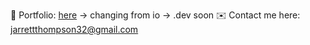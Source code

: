 📂 Portfolio: [here](https://jathompson.io)  -> changing from io -> .dev soon
✉️ Contact me here: jarrettthompson32@gmail.com
